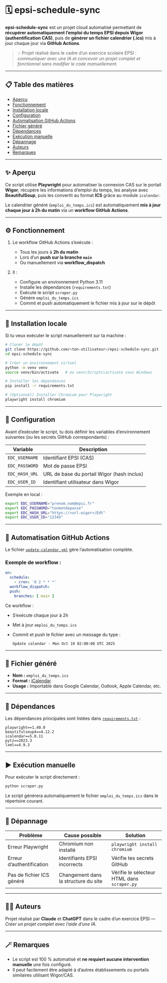 # 🗓️ epsi-schedule-sync

**epsi-schedule-sync** est un projet cloud automatisé permettant de **récupérer automatiquement l’emploi du temps EPSI depuis Wigor (authentification CAS)**, puis de **générer un fichier calendrier (.ics)** mis à jour chaque jour via **GitHub Actions**.

> 💡 Projet réalisé dans le cadre d’un exercice scolaire EPSI : *communiquer avec une IA et concevoir un projet complet et fonctionnel sans modifier le code manuellement.*

---

## 📋 Table des matières
- [Aperçu](#-aperçu)
- [Fonctionnement](#-fonctionnement)
- [Installation locale](#-installation-locale)
- [Configuration](#-configuration)
- [Automatisation GitHub Actions](#-automatisation-github-actions)
- [Fichier généré](#-fichier-généré)
- [Dépendances](#-dépendances)
- [Exécution manuelle](#-exécution-manuelle)
- [Dépannage](#-dépannage)
- [Auteurs](#-auteurs)
- [Remarques](#-remarques)

---

## ✨ Aperçu

Ce script utilise **Playwright** pour automatiser la connexion CAS sur le portail **Wigor**, récupère les informations d’emploi du temps, les analyse avec **BeautifulSoup**, puis les convertit au format **ICS** grâce au module `icalendar`.

Le calendrier généré (`emploi_du_temps.ics`) est automatiquement **mis à jour chaque jour à 2h du matin** via un **workflow GitHub Actions**.

---

## ⚙️ Fonctionnement

1. Le workflow GitHub Actions s’exécute :
   - Tous les jours à **2h du matin**
   - Lors d’un **push sur la branche `main`**
   - Ou manuellement via **workflow_dispatch**

2. Il :
   - Configure un environnement Python 3.11
   - Installe les dépendances (`requirements.txt`)
   - Exécute le script `scraper.py`
   - Génère `emploi_du_temps.ics`
   - Commit et push automatiquement le fichier mis à jour sur le dépôt

---

## 🧩 Installation locale

Si tu veux exécuter le script manuellement sur ta machine :

```bash
# Cloner le dépôt
git clone https://github.com/<ton-utilisateur>/epsi-schedule-sync.git
cd epsi-schedule-sync

# Créer un environnement virtuel
python -m venv venv
source venv/bin/activate   # ou venv\Scripts\activate sous Windows

# Installer les dépendances
pip install -r requirements.txt

# (Optionnel) Installer Chromium pour Playwright
playwright install chromium
````

---

## 🔐 Configuration

Avant d’exécuter le script, tu dois définir les variables d’environnement suivantes (ou les secrets GitHub correspondants) :

| Variable       | Description                                |
| -------------- | ------------------------------------------ |
| `EDC_USERNAME` | Identifiant EPSI (CAS)                     |
| `EDC_PASSWORD` | Mot de passe EPSI                          |
| `EDC_HASH_URL` | URL de base du portail Wigor (hash inclus) |
| `EDC_USER_ID`  | Identifiant utilisateur dans Wigor         |

Exemple en local :

```bash
export EDC_USERNAME="prenom.nom@epsi.fr"
export EDC_PASSWORD="tonmotdepasse"
export EDC_HASH_URL="https://<url-wigor>/Edt"
export EDC_USER_ID="12345"
```

---

## 🤖 Automatisation GitHub Actions

Le fichier [`update-calendar.yml`](.github/workflows/update-calendar.yml) gère l’automatisation complète.

### Exemple de workflow :

```yaml
on:
  schedule:
    - cron: '0 2 * * *'
  workflow_dispatch:
  push:
    branches: [ main ]
```

Ce workflow :

* S’exécute chaque jour à 2h
* Met à jour `emploi_du_temps.ics`
* Commit et push le fichier avec un message du type :

  ```
  Update calendar - Mon Oct 19 02:00:00 UTC 2025
  ```

---

## 📅 Fichier généré

* **Nom :** `emploi_du_temps.ics`
* **Format :** [iCalendar](https://icalendar.org/)
* **Usage :** Importable dans Google Calendar, Outlook, Apple Calendar, etc.

---

## 🧰 Dépendances

Les dépendances principales sont listées dans [`requirements.txt`](requirements.txt) :

```text
playwright==1.40.0
beautifulsoup4==4.12.2
icalendar==5.0.11
pytz==2023.3
lxml==4.9.3
```

---

## ▶️ Exécution manuelle

Pour exécuter le script directement :

```bash
python scraper.py
```

Le script générera automatiquement le fichier `emploi_du_temps.ics` dans le répertoire courant.

---

## 🧯 Dépannage

| Problème                  | Cause possible                       | Solution                                    |
| ------------------------- | ------------------------------------ | ------------------------------------------- |
| Erreur Playwright         | Chromium non installé                | `playwright install chromium`               |
| Erreur d’authentification | Identifiants EPSI incorrects         | Vérifie tes secrets GitHub                  |
| Pas de fichier ICS généré | Changement dans la structure du site | Vérifie le sélecteur HTML dans `scraper.py` |

---

## 👩‍💻 Auteurs

Projet réalisé par **Claude** et **ChatGPT** dans le cadre d’un exercice EPSI — *Créer un projet complet avec l’aide d’une IA.*

---

## 🪄 Remarques

* Le script est 100 % automatisé et **ne requiert aucune intervention manuelle** une fois configuré.
* Il peut facilement être adapté à d’autres établissements ou portails similaires utilisant Wigor/CAS.
